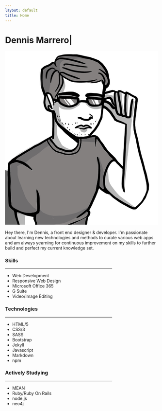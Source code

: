 ```yaml
---
layout: default
title: Home
---
```

<style>
.homeNav {
    border-bottom: 10px solid #938E94;
    margin: 0;
}
#skillsHr {
    width: 70%;
}
</style>
<div class="container-fluid">
    <div class="row mt-1">
        <div class="col mt-1">
            <div class="jumbotron jumbotron-fluid mx-auto mt-0 mt-md-2 jumbotron-main">
                <div class="container text-center">
                    <div class="row">
                        <div class="col-md-6 col-12 my-md-auto mb-4">
                            <h1 class="display-4 my-0 my-md-2">Dennis Marrero<span id="blink">|</span></h1>
                        </div>
                        <div class="col-md-6 col-12 m-auto animated fadeIn delay-1s slow">
                            <img src="\assets\images\me.jpg" class="img-thumbnail rounded-pill img-responsive mx-auto self" alt="...">
                        </div>
                    </div>
                </div>
            </div>
        </div>
    </div>
    <div class="row pb-5">
        <div class="col-md-8 col-12 m-auto">
            <p class="text-center mb-8 p-2 p-md-1 firstP animated fadeIn delay-2s">
                Hey there, I'm Dennis, a front end designer & developer. I'm passionate about learning new technologies and methods to curate various web apps and am always yearning for continuous improvement on my skills to further build and perfect my current knowledge set.
            </p>
        </div>
    </div>
    <div data-aos="fade-down" class="row mt-2 mb-8 skills">
        <div class="col-md-6 col-12">
            <h3 class="text-center">Skills</h3>
            <hr id="skillsHr">
                <div class="row justify-content-center">
                    <div class="col-md-9 col-12 text-center">
                        <ul class="skills p-0">
                            <li>Web Development</li>
                            <li>Responsive Web Design</li>
                            <li>Microsoft Office 365</li>
                            <li>G Suite</li>
                            <li>Video/Image Editing</li>
                        </ul>
                    </div>
                </div>
        </div>
        <div class="col-md-6 col-12">
            <h3 class="text-center">Technologies</h3>
            <hr id="skillsHr">
                <div class="row justify-content-center">
                    <div class="col-md-9 col-12 text-center">
                        <ul class="skills p-0">
                            <li>HTML/5</li>
                            <li>CSS/3</li>
                            <li>SASS</li>
                            <li>Bootstrap</li>
                            <li>Jekyll</li>
                            <li>Javascript</li>
                            <li>Markdown</li>
                            <li>npm</li>
                        </ul>
                    </div>
                </div>
        </div>
        <div class="row justify-content-center skills w-100">
            <div class="col-12">
                <h3 class="text-center">Actively Studying</h3>
            <hr id="skillsHr">
                <div class="row justify-content-center">
                    <div class="col-md-9 col-12 text-center">
                        <ul class="skills p-0">
                            <li>MEAN</li>
                            <li>Ruby/Ruby On Rails</li>
                            <li>node.js</li>
                            <li>neo4j</li>
                        </ul>
                    </div>
                </div>
            </div>
        </div>
    </div>
</div>
<script>
AOS.init();
window.onbeforeunload = function () {
window.scrollTo(0, 0);
}
</script>